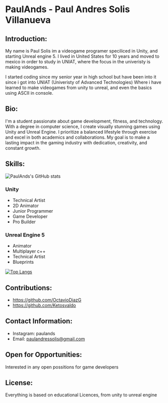 
# PaulAnds - Paul Andres Solis Villanueva

## Introduction:

My name is Paul Solis im a videogame programer speciliced in Unity, and starting Unreal engine 5. I lived in United States for 10 years and moved to mexico in order to study in UNIAT, where the focus in the univeristy is making videogames.

I started coding since my senior year in high school but have been into it since i got into UNIAT (Univeristy of Advanced Technologies)
Where i have learned to make videogames from unity to unreal, and even the basics using ASCII in console.

## Bio: 

I'm a student passionate about game development, fitness, and technology. With a degree in computer science, I create visually stunning games using Unity and Unreal Engine. I prioritize a balanced lifestyle through exercise and excel in both academics and collaborations. My goal is to make a lasting impact in the gaming industry with dedication, creativity, and constant growth.

## Skills: 

![PaulAnds's GitHub stats](https://github-readme-stats.vercel.app/api?username=paulands&show_icons=true&theme=radical)

### Unity

- Technical Artist
- 2D Animator
- Junior Programmer
- Game Developer
- Pro Builder

### Unreal Engine 5

- Animator
- Multiplayer c++
- Technical Artist
- Blueprints

[![Top Langs](https://github-readme-stats.vercel.app/api/top-langs/?username=paulands&layout=donut&theme=radical)](https://github.com/paulands/github-readme-stats)

## Contributions: 

- https://github.com/OctavioDiazG
- https://github.com/Ketosvaldo

## Contact Information: 

- Instagram: paulands
- Email: paulandressolis@gmail.com

## Open for Opportunities: 

Interested in any open possitions for game developers

## License: 

Everything is based on educational Licences, from unity to unreal engine
